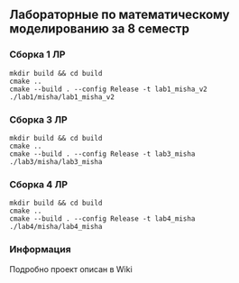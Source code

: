 Лабораторные по математическому моделированию за 8 семестр 
----------------

### Cборка 1 ЛР
```
mkdir build && cd build
cmake .. 
cmake --build . --config Release -t lab1_misha_v2
./lab1/misha/lab1_misha_v2
```

### Cборка 3 ЛР
```
mkdir build && cd build
cmake .. 
cmake --build . --config Release -t lab3_misha
./lab3/misha/lab3_misha
```

### Сборка 4 ЛР
```
mkdir build && cd build
cmake .. 
cmake --build . --config Release -t lab4_misha
./lab4/misha/lab4_misha
```

### Информация
Подробно проект описан в Wiki